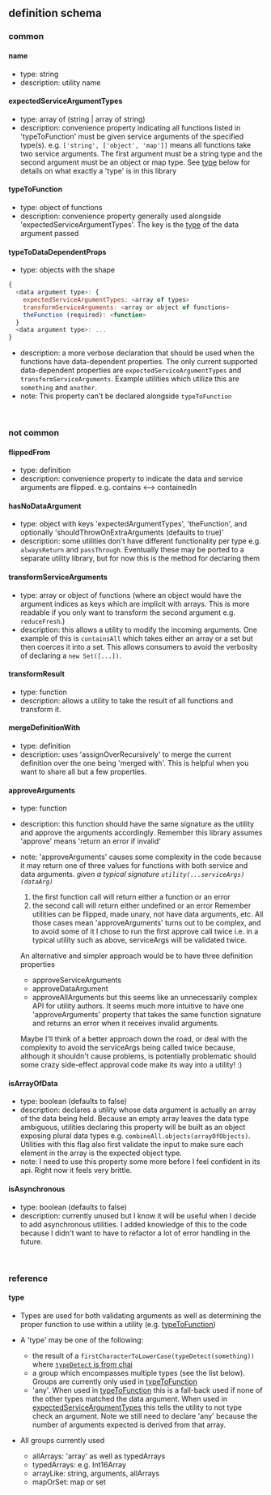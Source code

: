 ## definition schema

### common

#### name
- type: string
- description: utility name

#### expectedServiceArgumentTypes
- type: array of (string | array of string)
- description: convenience property indicating all functions listed in
  'typeToFunction' must be given service arguments of the specified type(s).
  e.g. `['string', ['object', 'map']]` means all functions take two service
  arguments.  The first argument must be a string type and the second argument
  must be an object or map type.  See [type](#type) below for details on what
  exactly a 'type' is in this library

#### typeToFunction
- type: object of functions
- description: convenience property generally used alongside
  'expectedServiceArgumentTypes'.  The key is the [type](#type) of the data
  argument passed

#### typeToDataDependentProps
- type: objects with the shape
```js
{
  <data argument type>: {
    expectedServiceArgumentTypes: <array of types>
    transformServiceArguments: <array or object of functions>
    theFunction (required): <function>
  }
  <data argument type>: ...
}
```
- description: a more verbose declaration that should be used when the functions
  have data-dependent properties.  The only current supported data-dependent
  properties are `expectedServiceArgumentTypes` and `transformServiceArguments`.
  Example utilities which utilize this are `something` and `another`.
- note: This property can't be declared alongside `typeToFunction`

<br>

### not common

#### flippedFrom
- type: definition
- description: convenience property to indicate the data and service arguments
  are flipped.  e.g. contains <--> containedIn

#### hasNoDataArgument
- type: object with keys 'expectedArgumentTypes', 'theFunction', and optionally
  'shouldThrowOnExtraArguments (defaults to true)'
- description: some utilities don't have different functionality per type e.g.
  `alwaysReturn` and `passThrough`.  Eventually these may be ported to a
  separate utility library, but for now this is the method for declaring them

#### transformServiceArguments
- type: array or object of functions (where an object would have the argument
  indices as keys which are implicit with arrays.  This is more readable if you
  only want to transform the second argument e.g. `reduceFresh`.)
- description: this allows a utility to modify the incoming arguments.  One
  example of this is `containsAll` which takes either an array or a set but then
  coerces it into a set.  This allows consumers to avoid the verbosity of
  declaring a `new Set([...])`.

#### transformResult
- type: function
- description: allows a utility to take the result of all functions and
  transform it.

#### mergeDefinitionWith
- type: definition
- description: uses 'assignOverRecursively' to merge the current definition over
  the one being 'merged with'.  This is helpful when you want to share all but
  a few properties.

#### approveArguments
- type: function
- description: this function should have the same signature as the utility and
  approve the arguments accordingly.  Remember this library assumes 'approve'
  means 'return an error if invalid'
- note: 'approveArguments' causes some complexity in the code because it may
  return one of three values for functions with both service and data arguments.
    *given a typical signature `utility(...serviceArgs)(dataArg)`*
    1. the first function call will return either a function or an error
    2. the second call will return either undefined or an error
  Remember utilities can be flipped, made unary, not have data arguments, etc.
  All those cases mean 'approveArguments' turns out to be complex, and to avoid
  some of it I chose to run the first approve call twice i.e. in a typical
  utility such as above, serviceArgs will be validated twice.

  An alternative and simpler approach would be to have three
  definition properties
    - approveServiceArguments
    - approveDataArgument
    - approveAllArguments
  but this seems like an unnecessarily complex API for utility authors.  It
  seems much more intuitive to have one 'approveArguments' property that takes
  the same function signature and returns an error when it receives
  invalid arguments.

  Maybe I'll think of a better approach down the road, or deal with the
  complexity to avoid the serviceArgs being called twice because, although it
  shouldn't cause problems, is potentially problematic should some crazy
  side-effect approval code make its way into a utility! :)

#### isArrayOfData
- type: boolean (defaults to false)
- description: declares a utility whose data argument is actually an array of
  the data being held.  Because an empty array leaves the data type ambiguous,
  utilities declaring this property will be built as an object exposing plural
  data types e.g. `combineAll.objects(arrayOfObjects)`.  Utilities with this
  flag also first validate the input to make sure each element in the array is
  the expected object type.
- note: I need to use this property some more before I feel confident in its
  api.  Right now it feels very brittle.

#### isAsynchronous
- type: boolean (defaults to false)
- description: currently unused but I know it will be useful when I decide to
  add asynchronous utilities.  I added knowledge of this to the code because I
  didn't want to have to refactor a lot of error handling in the future.

<br>

### reference

#### type
- Types are used for both validating arguments as well as determining the proper
  function to use within a utility (e.g. [typeToFunction](#typetofunction))

- A 'type' may be one of the following:
  - the result of a `firstCharacterToLowerCase(typeDetect(something))`
    where [`typeDetect` is from chai](https://github.com/chaijs/type-detect)
  - a group which encompasses multiple types (see the list below).  Groups are
    currently only used in [typeToFunction](#typetofunction)
  - 'any'.  When used in [typeToFunction](#typetofunction) this is a fall-back
    used if none of the other types matched the data argument.  When used in
    [expectedServiceArgumentTypes](#expectedserviceargumenttypes) this tells the
    utility to not type check an argument.  Note we still need to declare 'any'
    because the number of arguments expected is derived from that array.

- All groups currently used  
  - allArrays: 'array' as well as typedArrays
  - typedArrays: e.g. Int16Array
  - arrayLike: string, arguments, allArrays
  - mapOrSet: map or set
